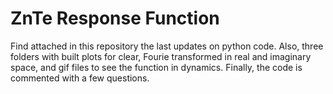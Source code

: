 # ZnTe Response Function

Find attached in this repository the last updates on python code. 
Also, three folders with built plots for clear, Fourie transformed in real and imaginary space, and gif files to see the function in dynamics.
Finally, the code is commented with a few questions.


 
